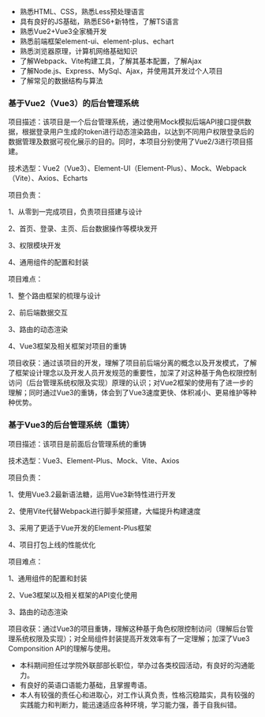* 熟悉HTML、CSS，熟悉Less预处理语言
* 具有良好的JS基础，熟悉ES6+新特性，了解TS语言
* 熟悉Vue2+Vue3全家桶开发
* 熟悉前端框架element-ui、element-plus、echart
* 熟悉浏览器原理，计算机网络基础知识
* 了解Webpack、Vite构建工具，了解其基本配置，了解Ajax
* 了解Node.js、Express、MySql、Ajax，并使用其开发过个人项目
* 了解常见的数据结构与算法



### 基于Vue2（Vue3）的后台管理系统

项目描述：该项目是一个后台管理系统，通过使用Mock模拟后端API接口提供数据，根据登录用户生成的token进行动态渲染路由，以达到不同用户权限登录后的数据管理及数据可视化展示的目的。同时，本项目分别使用了Vue2/3进行项目搭建。

技术选型：Vue2（Vue3）、Element-UI（Element-Plus）、Mock、Webpack（Vite）、Axios、Echarts

项目负责：

1、从零到一完成项目，负责项目搭建与设计

2、首页、登录、主页、后台数据操作等模块发开

3、权限模块开发

4、通用组件的配置和封装

项目难点：

1、整个路由框架的梳理与设计

2、前后端数据交互

3、路由的动态渲染

4、Vue3框架及相关框架对项目的重铸

项目收获：通过该项目的开发，理解了项目前后端分离的概念以及开发模式，了解了框架设计理念以及开发人员开发规范的重要性，加深了对这种基于角色权限控制访问（后台管理系统权限及实现）原理的认识；对Vue2框架的使用有了进一步的理解；同时通过Vue3的重铸，体会到了Vue3速度更快、体积减小、更易维护等种种优势。



### 基于Vue3的后台管理系统（重铸）

项目描述：该项目是前面后台管理系统的重铸

技术选型：Vue3、Element-Plus、Mock、Vite、Axios

项目负责：

1、使用Vue3.2最新语法糖<scripte setup>，运用Vue3新特性进行开发

2、使用Vite代替Webpack进行脚手架搭建，大幅提升构建速度

3、采用了更适于Vue开发的Element-Plus框架

4、项目打包上线的性能优化

项目难点：

1、通用组件的配置和封装

2、Vue3框架以及相关框架的API变化使用

3、路由的动态渲染

项目收获：通过Vue3的项目重铸，理解这种基于角色权限控制访问（理解后台管理系统权限及实现）；对全局组件封装提高开发效率有了一定理解；加深了Vue3 Componsition API的理解与使用。

- 本科期间担任过学院外联部部长职位，举办过各类校园活动，有良好的沟通能力。
- 有良好的英语口语能力基础，且掌握粤语。
- 本人有较强的责任心和进取心，对工作认真负责，性格沉稳踏实，具有较强的实践能力和判断力，能迅速适应各种环境，学习能力强，善于自我纠错。